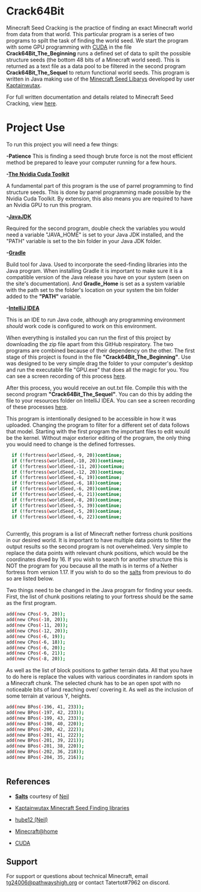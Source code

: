 
# Crack64Bit

Minecraft Seed Cracking is the practice of finding an exact Minecraft world from data from that world. This particular program is a series of two programs to spilt the task of finding the world seed. We start the program with some GPU programming with [CUDA](https://developer.nvidia.com/cuda-toolkit) in the file **Crack64Bit_The_Beginning** runs a defined set of data to spilt the possible structure seeds (the bottom 48 bits of a Minecraft world seed). This is returned as a text file as a data pool to be filtered in the second program **Crack64Bit_The_Sequel** to return functional world seeds. This program is written in Java making use of the [Minecraft Seed Libarys](https://kaptainwutax.seedfinding.com/) developed by user [Kaptainwutax](https://github.com/KaptainWutax).  

For full written documentation and details related to Minecraft Seed Cracking, view [here](https://docs.google.com/document/d/1S-tqtsDtqdalQDEEsopy5CnU4O1-bL9xtSGgOIrrxzI/edit#). 

# Project Use
To run this project you will need a few things:

**-Patience**
This is finding a seed though brute force is not the most efficient method be prepared to leave your computer running for a few hours. 

**-[The Nvidia Cuda Toolkit](https://developer.nvidia.com/cuda-toolkit)**

A fundamental part of this program is the use of parrel programming to find structure seeds. This is done by parrel programming made possible by the Nvidia Cuda Toolkit. By extension, this also means you are required to have an Nvidia GPU to run this program.  

**-[JavaJDK](https://www.oracle.com/java/technologies/javase/jdk16-archive-downloads.html)**

Required for the second program, double check the variables you would need a variable "JAVA_HOME" is set to your Java JDK installed, and the "PATH" variable is set to the bin folder in your Java JDK folder.

**-[Gradle](https://gradle.org/)**

Build tool for Java. Used to incorporate the seed-finding libraries into the Java program.  When installing Gradle it is important to make sure it is a compatible version of the Java release you have on your system (seen on the site's documentation). And **Gradle_Home** is set as a system variable with the path set to the folder's location on your system the bin folder added to the **"PATH"** variable.

**-[IntelliJ IDEA](https://www.jetbrains.com/idea/)**

This is an IDE to run Java code, although any programming environment _should_ work code is configured to work on this environment. 

When everything is installed you can run the first of this project by downloading the zip file apart from this GitHub respiratory. The two programs are combined because of their dependency on the other. The first stage of this project is found in the file **"Crack64Bit_The_Beginning"**. Use was designed to be very simple drag the folder to your computer's desktop and run the executable file "GPU.exe" that does all the magic for you. You can see a screen recording of this process [here](https://youtu.be/m_Qbvg5l4D8). 

After this process, you would receive an out.txt file. Compile this with the second program **"Crack64Bit_The_Sequel"**. You can do this by adding the file to your resources folder on IntelliJ IDEA. You can see a screen recording of these processes [here](https://youtu.be/vMJORczjRSk). 

This program is intentionally designed to be accessible in how it was uploaded. Changing the program to filter for a different set of data follows that model. Starting with the first program the important files to edit would be the kernel. Without major exterior editing of the program, the only thing you would need to change is the defined fortresses. 

```bash
  if (!fortress(worldSeed,-9, 20))continue; 
  if (!fortress(worldSeed,-10, 20))continue; 
  if (!fortress(worldSeed,-11, 20))continue; 
  if (!fortress(worldSeed,-12, 20))continue; 
  if (!fortress(worldSeed,-6, 19))continue; 
  if (!fortress(worldSeed,-6, 18))continue;
  if (!fortress(worldSeed,-6, 20))continue; 
  if (!fortress(worldSeed,-6, 21))continue; 
  if (!fortress(worldSeed,-8, 20))continue; 
  if (!fortress(worldSeed,-5, 39))continue; 
  if (!fortress(worldSeed,-5, 20))continue; 
  if (!fortress(worldSeed,-6, 22))continue; 
 
```
Currently, this program is a list of Minecraft nether fortress chunk positions in our desired world. It is important to have multiple data points to filter the output results so the second program is not overwhelmed. Very simple to replace the data points with relevant chunk positions, which would be the coordinates dived by 16.  If you wish to search for another structure this is NOT the program for you because all the math is in terms of a Nether fortress from version 1.17. If you wish to do so the [salts](https://en.wikipedia.org/wiki/Salt_(cryptography)) from previous to do so are listed below.  


Two things need to be changed in the Java program for finding your seeds. First, the list of chunk positions relating to your fortress should be the same as the first program. 

```bash
add(new CPos(-9, 20));
add(new CPos(-10, 20));
add(new CPos(-11, 20));
add(new CPos(-12, 20));
add(new CPos(-6, 19));
add(new CPos(-6, 18));
add(new CPos(-6, 20));
add(new CPos(-6, 21));
add(new CPos(-8, 20));
```


As well as the list of block positions to gather terrain data. All that you have to do here is replace the values with various coordinates in random spots in a Minecraft chunk. The selected chunk has to be an open spot with no noticeable bits of land reaching over/ covering it. As well as the inclusion of some terrain at various Y, heights.    

```bash
add(new BPos(-196, 41, 233));
add(new BPos(-197, 42, 233));
add(new BPos(-199, 43, 233));
add(new BPos(-198, 40, 220));
add(new BPos(-200, 42, 222));
add(new BPos(-201, 41, 222));
add(new BPos(-201, 39, 221));
add(new BPos(-201, 38, 220));
add(new BPos(-202, 36, 218));
add(new BPos(-204, 35, 216));
	
```


## References

- **[Salts](https://drive.google.com/drive/folders/1ZFra3pnPNAz_CGeRdZTc0GMPA3yOqPA8)** courtesy of [Neil](https://github.com/hube12)

- [Kaptainwutax Minecraft Seed Finding libraries](https://kaptainwutax.seedfinding.com/)
  
- [hube12 (Neil)](https://github.com/hube12)

- [Minecraft@home](https://minecraftathome.com/)
 
- [CUDA](https://docs.nvidia.com/cuda/)


## Support

For support or questions about technical Minecraft, email tg24006@pathwayshigh.org or contact Tatertot#7962 on discord.
